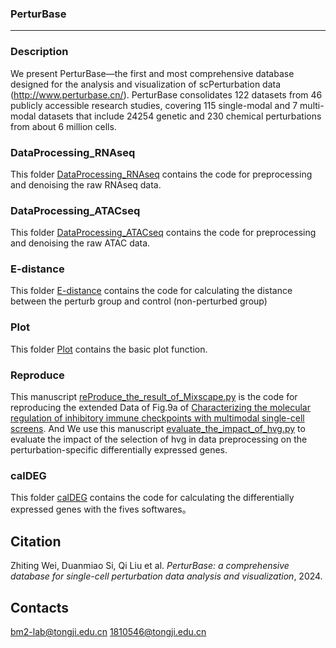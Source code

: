 ### PerturBase
---------------------------
### Description
We present PerturBase—the first and most comprehensive database designed for the analysis and visualization of scPerturbation data (http://www.perturbase.cn/). PerturBase consolidates 122 datasets from 46 publicly accessible research studies, covering 115 single-modal and 7 multi-modal datasets that include 24254 genetic and 230 chemical perturbations from about 6 million cells.




### DataProcessing_RNAseq
This folder [DataProcessing_RNAseq](DataProcessing_RNAseq) contains the code for preprocessing and denoising the raw RNAseq data.

### DataProcessing_ATACseq
This folder [DataProcessing_ATACseq](DataProcessing_ATACseq) contains the code for preprocessing and denoising the raw ATAC data.

### E-distance
This folder [E-distance](E-distance) contains the code for calculating the distance between the perturb group and control (non-perturbed group)

### Plot
This folder [Plot](Plot) contains the basic plot function.

### Reproduce
This manuscript [reProduce_the_result_of_Mixscape.py](Reproduce/reProduce_the_result_of_Mixscape.py) is the code for reproducing the extended Data of Fig.9a of [Characterizing the molecular regulation of inhibitory immune checkpoints with multimodal single-cell screens](https://www.nature.com/articles/s41588-021-00778-2). And We use this manuscript [evaluate_the_impact_of_hvg.py](Reproduce/evaluate_the_impact_of_hvg.py) to evaluate the impact of the selection of hvg in data preprocessing on the perturbation-specific differentially expressed genes. 

### calDEG
This folder [calDEG](calDEG) contains the code for calculating the differentially expressed genes with the fives softwares。

## Citation
Zhiting Wei, Duanmiao Si, Qi Liu et al. *PerturBase: a comprehensive database for single-cell perturbation data analysis and visualization*, 2024.
## Contacts
bm2-lab@tongji.edu.cn
1810546@tongji.edu.cn
